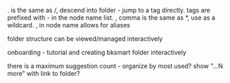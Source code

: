 . is the same as /, descend into folder
\- jump to a tag directly. tags are prefixed with - in the node name list.
, comma is the same as \*, use as a wildcard.
, in node name allows for aliases

folder structure can be viewed/managed interactively

onboarding - tutorial and creating bksmart folder interactively

there is a maximum suggestion count - organize by most used? show "...N more" with link to folder?
